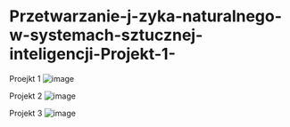 # Przetwarzanie-j-zyka-naturalnego-w-systemach-sztucznej-inteligencji-Projekt-1-
Proejkt 1
![image](https://github.com/user-attachments/assets/9a7e70f6-b9dc-47dc-925e-b349312cfc02)

Projekt 2
![image](https://github.com/user-attachments/assets/7258327e-c544-402a-9d71-8359ee6eec15)

Projekt 3
![image](https://github.com/user-attachments/assets/7258327e-c544-402a-9d71-8359ee6eec15)
